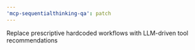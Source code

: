 ```yaml
---
'mcp-sequentialthinking-qa': patch
---
```


Replace prescriptive hardcoded workflows with LLM-driven tool
recommendations
